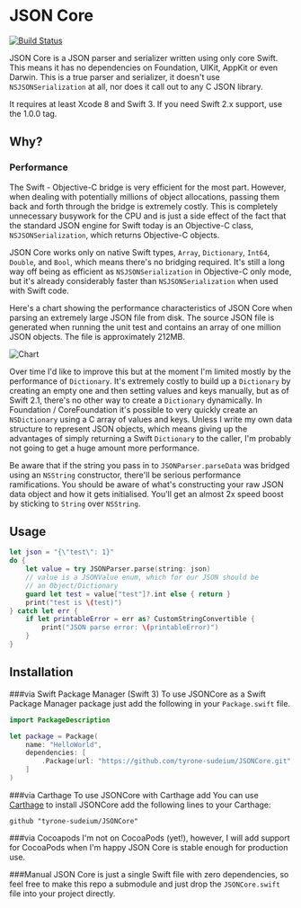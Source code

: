 # JSON Core

[![Build Status](https://travis-ci.org/tyrone-sudeium/JSONCore.svg)](https://travis-ci.org/tyrone-sudeium/JSONCore)

JSON Core is a JSON parser and serializer written using only core Swift. This
means it has no dependencies on Foundation, UIKit, AppKit or even Darwin. This
is a true parser and serializer, it doesn't use `NSJSONSerialization` at all,
nor does it call out to any C JSON library.

It requires at least Xcode 8 and Swift 3. If you need Swift 2.x support, use
the 1.0.0 tag.

## Why?

### Performance
The Swift - Objective-C bridge is very efficient for the most part. However,
when dealing with potentially millions of object allocations, passing them back
and forth through the bridge is extremely costly. This is completely unnecessary
busywork for the CPU and is just a side effect of the fact that the standard
JSON engine for Swift today is an Objective-C class, `NSJSONSerialization`,
which returns Objective-C objects.

JSON Core works only on native Swift types, `Array`, `Dictionary`, `Int64`,
`Double`, and `Bool`, which means there's no bridging required. It's still a
long way off being as efficient as `NSJSONSerialization` in Objective-C only
mode, but it's already considerably faster than `NSJSONSerialization` when used
with Swift code.

Here's a chart showing the performance characteristics of JSON Core when parsing
an extremely large JSON file from disk. The source JSON file is generated when
running the unit test and contains an array of one million JSON objects. The
file is approximately 212MB.

![Chart](/Images/Chart.png)

Over time I'd like to improve this but at the moment I'm limited mostly by the
performance of `Dictionary`. It's extremely costly to build up a `Dictionary` by
creating an empty one and then setting values and keys manually, but as of
Swift 2.1, there's no other way to create a `Dictionary` dynamically. In
Foundation / CoreFoundation it's possible to very quickly create an
`NSDictionary` using a C array of values and keys. Unless I write my own data
structure to represent JSON objects, which means giving up the advantages of
simply returning a Swift `Dictionary` to the caller, I'm probably not going to
get a huge amount more performance.

Be aware that if the string you pass in to `JSONParser.parseData` was bridged
using an `NSString` constructor, there'll be serious performance ramifications.
You should be aware of what's constructing your raw JSON data object and how
it gets initialised. You'll get an almost 2x speed boost by sticking to `String`
over `NSString`.

## Usage
```Swift
let json = "{\"test\": 1}"
do {
    let value = try JSONParser.parse(string: json)
    // value is a JSONValue enum, which for our JSON should be
    // an Object/Dictionary
    guard let test = value["test"]?.int else { return }
    print("test is \(test)")
} catch let err {
    if let printableError = err as? CustomStringConvertible {
        print("JSON parse error: \(printableError)")
    }
}
```

## Installation

###via Swift Package Manager (Swift 3)
To use JSONCore as a Swift Package Manager package just add the following in
your `Package.swift` file.

```swift
import PackageDescription

let package = Package(
    name: "HelloWorld",
    dependencies: [
        .Package(url: "https://github.com/tyrone-sudeium/JSONCore.git", majorVersion: 2))
    ]
)
```

###via Carthage
To use JSONCore with Carthage add 
You can use [Carthage](https://github.com/Carthage/Carthage) to install JSONCore
add the following lines to your Carthage:

```
github "tyrone-sudeium/JSONCore"
```

###via Cocoapods
I'm not on CocoaPods (yet!), however, I will add support for CocoaPods 
when I'm happy JSON Core is stable enough for production use.

###Manual
JSON Core is just a single Swift file with zero dependencies, so feel free to
make this repo a submodule and just drop the `JSONCore.swift` file into your
project directly.

